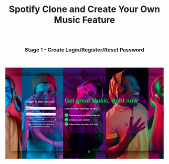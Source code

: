 <h1><b><p align="center">Spotify Clone and Create Your Own Music Feature</p></h1>
  <br />
  <h3><p align="center">Stage 1 - Create Login/Register/Reset Password</p></h3>
  <br />
 
<a target="_blank" href="http://spotified-clone.sarahshelley.x10host.com/"><img src="https://github.com/sargef/spotify-clone-in-stages/blob/master/Step%202%20-%20Spotify%20Clone%20-%20Content%20for%20Assets/assets/images/spotifyCover.png"></a>





